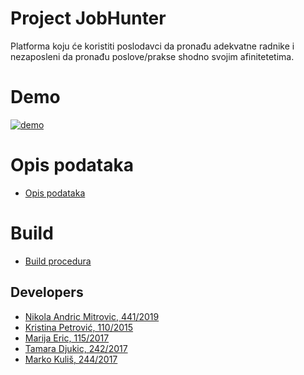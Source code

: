 # Project JobHunter

Platforma koju će koristiti poslodavci da pronađu adekvatne radnike i nezaposleni da pronađu poslove/prakse shodno svojim afinitetetima.
# Demo 

[![demo](https://gitlab.com/matfpveb/projekti/2020-2021/05-JobHunter/-/raw/master/intro/src/assets/tb.png)](https://youtu.be/9vvA_1cKl_0)


# Opis podataka
- [Opis podataka](https://gitlab.com/matfpveb/projekti/2020-2021/05-JobHunter/-/wikis/Opis-podataka)
<!-- - [demo-video](#); [backup](#) 
[![demo](thumbnail03.jpeg)](#)

-->


# Build
- [Build procedura](https://gitlab.com/matfpveb/projekti/2020-2021/05-JobHunter/-/wikis/Prevo%C4%91enje)

## Developers

- [Nikola Andric Mitrovic, 441/2019](https://gitlab.com/andricmitrovic)
- [Kristina Petrović, 110/2015](https://gitlab.com/kpetrovicc)
- [Marija Eric, 115/2017](https://gitlab.com/MarijaEric)
- [Tamara Djukic, 242/2017](https://gitlab.com/TamaraDjukic)
- [Marko Kuliš, 244/2017](https://gitlab.com/markokulis.markokulis)

